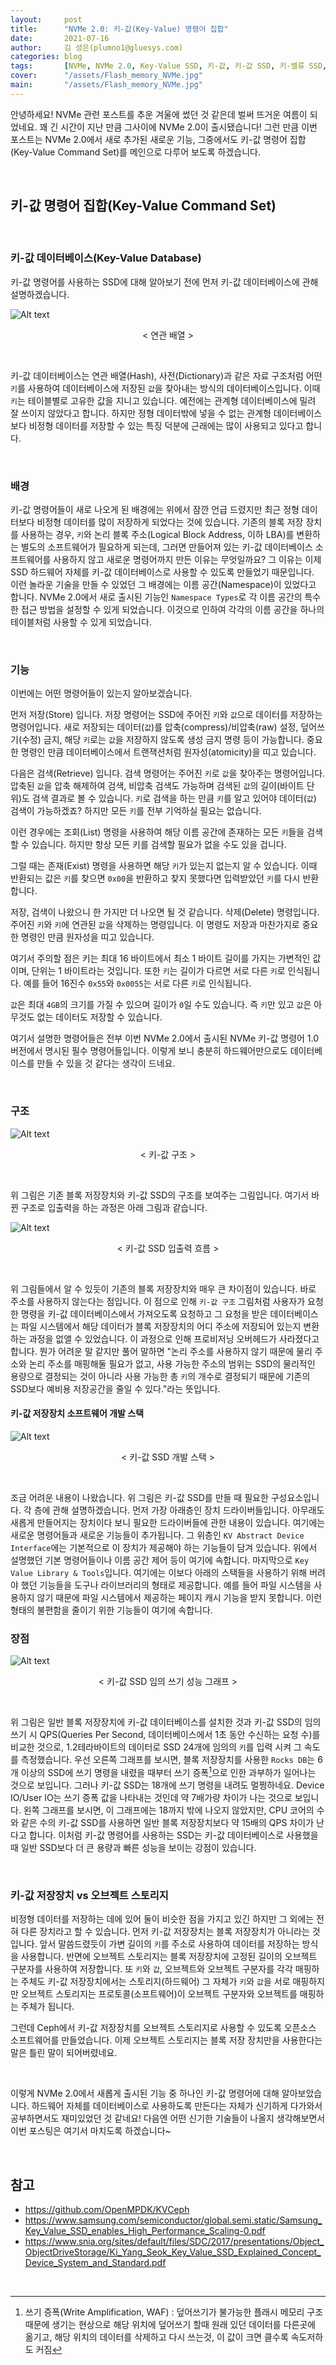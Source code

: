```yaml
---
layout:     post
title:      "NVMe 2.0: 키-값(Key-Value) 명령어 집합"
date:       2021-07-16
author:     김 성은(plumno1@gluesys.com)
categories: blog
tags:       [NVMe, NVMe 2.0, Key-Value SSD, 키-값, 키-값 SSD, 키-밸류 SSD, KV]
cover:      "/assets/Flash_memory_NVMe.jpg"
main:       "/assets/Flash_memory_NVMe.jpg"
---
```


안녕하세요! NVMe 관련 포스트를 추운 겨울에 썼던 것 같은데 벌써 뜨거운 여름이 되었네요. 꽤 긴 시간이 지난 만큼 그사이에 NVMe 2.0이 출시됐습니다! 그런 만큼 이번 포스트는 NVMe 2.0에서 새로 추가된 새로운 기능, 그중에서도 키-값 명령어 집합(Key-Value Command Set)를 메인으로 다루어 보도록 하겠습니다.

&nbsp;

## 키-값 명령어 집합(Key-Value Command Set)

&nbsp;

### 키-값 데이터베이스(Key-Value Database)

키-값 명령어를 사용하는 SSD에 대해 알아보기 전에 먼저 키-값 데이터베이스에 관해 설명하겠습니다.  

![Alt text](/assets/hash.png)
<center>&#60; 연관 배열 &#62;</center>

&nbsp;

키-값 데이터베이스는 연관 배열(Hash), 사전(Dictionary)과 같은 자료 구조처럼 어떤 `키`를 사용하여 데이터베이스에 저장된 `값`을 찾아내는 방식의 데이터베이스입니다. 이때 `키`는 테이블별로 고유한 값을 지니고 있습니다. 예전에는 관계형 데이터베이스에 밀려 잘 쓰이지 않았다고 합니다. 하지만 정형 데이터밖에 넣을 수 없는 관계형 데이터베이스보다 비정형 데이터를 저장할 수 있는 특징 덕분에 근래에는 많이 사용되고 있다고 합니다.

&nbsp;

### 배경

키-값 명령어들이 새로 나오게 된 배경에는 위에서 잠깐 언급 드렸지만 최근 정형 데이터보다 비정형 데이터를 많이 저장하게 되었다는 것에 있습니다. 기존의 블록 저장 장치를 사용하는 경우, `키`와 논리 블록 주소(Logical Block Address, 이하 LBA)를 변환하는 별도의 소프트웨어가 필요하게 되는데, 그러면 만들어져 있는 키-값 데이터베이스 소프트웨어를 사용하지 않고 새로운 명령어까지 만든 이유는 무엇일까요? 그 이유는 이제 SSD 하드웨어 자체를 키-값 데이터베이스로 사용할 수 있도록 만들었기 때문입니다.  
이런 놀라운 기술을 만들 수 있었던 그 배경에는 이름 공간(Namespace)이 있었다고 합니다. NVMe 2.0에서 새로 출시된 기능인 `Namespace Types`로 각 이름 공간의 특수한 접근 방법을 설정할 수 있게 되었습니다. 이것으로 인하여 각각의 이름 공간을 하나의 테이블처럼 사용할 수 있게 되었습니다.

&nbsp;

### 기능

이번에는 어떤 명령어들이 있는지 알아보겠습니다.

먼저 저장(Store) 입니다. 저장 명령어는 SSD에 주어진 `키`와 `값`으로 데이터를 저장하는 명령어입니다. 새로 저장되는 데이터(`값`)를 압축(compress)/비압축(raw) 설정, 덮어쓰기(수정) 금지, 해당 `키`로는 `값`을 저장하지 않도록 생성 금지 명령 등이 가능합니다. 중요한 명령인 만큼 데이터베이스에서 트랜잭션처럼 원자성(atomicity)을 띠고 있습니다.  
  
다음은 검색(Retrieve) 입니다. 검색 명령어는 주어진 `키`로 `값`을 찾아주는 명령어입니다. 압축된 `값`을 압축 해제하여 검색, 비압축 검색도 가능하며 검색된 `값`의 길이(바이트 단위)도 검색 결과로 볼 수 있습니다. `키`로 검색을 하는 만큼 `키`를 알고 있어야 데이터(`값`) 검색이 가능하겠죠? 하지만 모든 `키`를 전부 기억하실 필요는 없습니다.  
  
이런 경우에는 조회(List) 명령을 사용하여 해당 이름 공간에 존재하는 모든 `키`들을 검색할 수 있습니다. 하지만 항상 모든 키를 검색할 필요가 없을 수도 있을 겁니다.  
  
그럴 때는 존재(Exist) 명령을 사용하면 해당 `키`가 있는지 없는지 알 수 있습니다. 이때 반환되는 값은 `키`를 찾으면 `0x00`을 반환하고 찾지 못했다면 입력받았던 `키`를 다시 반환합니다.  
  
저장, 검색이 나왔으니 한 가지만 더 나오면 될 것 같습니다. 삭제(Delete) 명령입니다. 주어진 `키`와 `키`에 연관된 `값`을 삭제하는 명령입니다. 이 명령도 저장과 마찬가지로 중요한 명령인 만큼 원자성을 띠고 있습니다.  
  
여기서 주의할 점은 키는 최대 16 바이트에서 최소 1 바이트 길이를 가지는 가변적인 값이며, 단위는 1 바이트라는 것입니다. 또한 `키`는 길이가 다르면 서로 다른 `키`로 인식됩니다. 예를 들어 16진수 `0x55`와 `0x0055`는 서로 다른 `키`로 인식됩니다.  
  
`값`은 최대 `4GB`의 크기를 가질 수 있으며 길이가 `0`일 수도 있습니다. 즉 `키`만 있고 `값`은 아무것도 없는 데이터도 저장할 수 있습니다.  
  
여기서 설명한 명령어들은 전부 이번 NVMe 2.0에서 출시된 NVMe 키-값 명령어 1.0 버전에서 명시된 필수 명령어들입니다. 이렇게 보니 충분히 하드웨어만으로도 데이터베이스를 만들 수 있을 것 같다는 생각이 드네요.

&nbsp;

### 구조

![Alt text](/assets/KV_Arch.png)
<center>&#60; 키-값 구조 &#62;</center>

&nbsp;

위 그림은 기존 블록 저장장치와 키-값 SSD의 구조를 보여주는 그림입니다. 여기서 바뀐 구조로 입출력을 하는 과정은 아래 그림과 같습니다.

![Alt text](/assets/KV_IOflow.png)
<center>&#60; 키-값 SSD 입출력 흐름 &#62;</center>

&nbsp;

위 그림들에서 알 수 있듯이 기존의 블록 저장장치와 매우 큰 차이점이 있습니다. 바로 주소를 사용하지 않는다는 점입니다. 이 점으로 인해 `키-값 구조` 그림처럼 사용자가 요청한 명령을 키-값 데이터베이스에서 가져오도록 요청하고 그 요청을 받은 데이터베이스는 파일 시스템에서 해당 데이터가 블록 저장장치의 어디 주소에 저장되어 있는지 변환하는 과정을 없앨 수 있었습니다. 이 과정으로 인해 프로비저닝 오버헤드가 사라졌다고 합니다. 뭔가 어려운 말 같지만 풀어 말하면 "논리 주소를 사용하지 않기 때문에 물리 주소와 논리 주소를 매핑해둘 필요가 없고, 사용 가능한 주소의 범위는 SSD의 물리적인 용량으로 결정되는 것이 아니라 사용 가능한 총 `키`의 개수로 결정되기 때문에 기존의 SSD보다 예비용 저장공간을 줄일 수 있다."라는 뜻입니다.

#### 키-값 저장장치 소프트웨어 개발 스택

![Alt text](/assets/KV_develop.png)
<center>&#60; 키-값 SSD 개발 스택 &#62;</center>

&nbsp;

조금 어려운 내용이 나왔습니다. 위 그림은 키-값 SSD를 만들 때 필요한 구성요소입니다. 각 층에 관해 설명하겠습니다. 먼저 가장 아래층인 장치 드라이버들입니다. 아무래도 새롭게 만들어지는 장치이다 보니 필요한 드라이버들에 관한 내용이 있습니다. 여기에는 새로운 명령어들과 새로운 기능들이 추가됩니다. 그 위층인 `KV Abstract Device Interface`에는 기본적으로 이 장치가 제공해야 하는 기능들이 담겨 있습니다. 위에서 설명했던 기본 명령어들이나 이름 공간 제어 등이 여기에 속합니다. 마지막으로 `Key Value Library & Tools`입니다. 여기에는 이보다 아래의 스택들을 사용하기 위해 버려야 했던 기능들을 도구나 라이브러리의 형태로 제공합니다. 예를 들어 파일 시스템을 사용하지 않기 때문에 파일 시스템에서 제공하는 페이지 캐시 기능을 받지 못합니다. 이런 형태의 불편함을 줄이기 위한 기능들이 여기에 속합니다.

### 장점

![Alt text](/assets/KV_bench.png)
<center>&#60; 키-값 SSD 임의 쓰기 성능 그래프 &#62;</center>

&nbsp;

위 그림은 일반 블록 저장장치에 키-값 데이터베이스를 설치한 것과 키-값 SSD의 임의 쓰기 시 QPS(Queries Per Second, 데이터베이스에서 1초 동안 수신하는 요청 수)를 비교한 것으로, 1.2테라바이트의 데이터로 SSD 24개에 임의의 `키`를 입력 시켜 그 속도를 측정했습니다. 우선 오른쪽 그래프를 보시면, 블록 저장장치를 사용한 `Rocks DB`는 6개 이상의 SSD에 쓰기 명령을 내렸을 때부터 쓰기 증폭[^1]으로 인한 과부하가 일어나는 것으로 보입니다. 그러나 키-값 SSD는 18개에 쓰기 명령을 내려도 멀쩡하네요. Device IO/User IO는 쓰기 증폭 값을 나타내는 것인데 약 7배가량 차이가 나는 것으로 보입니다. 왼쪽 그래프를 보시면, 이 그래프에는 18까지 밖에 나오지 않았지만, CPU 코어의 수와 같은 수의 키-값 SSD를 사용하면 일반 블록 저장장치보다 약 15배의 QPS 차이가 난다고 합니다. 이처럼 키-값 명령어를 사용하는 SSD는 키-값 데이터베이스로 사용했을 때 일반 SSD보다 더 큰 용량과 빠른 성능을 보이는 강점이 있습니다.

&nbsp;

### 키-값 저장장치 vs 오브젝트 스토리지

비정형 데이터를 저장하는 데에 있어 둘이 비슷한 점을 가지고 있긴 하지만 그 외에는 전혀 다른 장치라고 할 수 있습니다. 먼저 키-값 저장장치는 블록 저장장치가 아니라는 것 입니다. 앞서 말씀드렸듯이 가변 길이의 `키`를 주소로 사용하여 데이터를 저장하는 방식을 사용합니다. 반면에 오브젝트 스토리지는 블록 저장장치에 고정된 길이의 오브젝트 구분자를 사용하여 저장합니다. 또 `키`와 `값`, 오브젝트와 오브젝트 구분자를 각각 매핑하는 주체도 키-값 저장장치에서는 스토리지(하드웨어) 그 자체가 `키`와 `값`을 서로 매핑하지만 오브젝트 스토리지는 프로토콜(소프트웨어)이 오브젝트 구분자와 오브젝트를 매핑하는 주체가 됩니다.  
  
그런데 Ceph에서 키-값 저장장치를 오브젝트 스토리지로 사용할 수 있도록 오픈소스 소프트웨어를 만들었습니다. 이제 오브젝트 스토리지는 블록 저장 장치만을 사용한다는 말은 틀린 말이 되어버렸네요.

&nbsp;

이렇게 NVMe 2.0에서 새롭게 출시된 기능 중 하나인 키-값 명령어에 대해 알아보았습니다. 하드웨어 자체를 데이터베이스로 사용하도록 만든다는 자체가 신기하게 다가와서 공부하면서도 재미있었던 것 같네요! 다음엔 어떤 신기한 기술들이 나올지 생각해보면서 이번 포스팅은 여기서 마치도록 하겠습니다~

&nbsp;

## 참고

* https://github.com/OpenMPDK/KVCeph
* https://www.samsung.com/semiconductor/global.semi.static/Samsung_Key_Value_SSD_enables_High_Performance_Scaling-0.pdf
* https://www.snia.org/sites/default/files/SDC/2017/presentations/Object_ObjectDriveStorage/Ki_Yang_Seok_Key_Value_SSD_Explained_Concept_Device_System_and_Standard.pdf

&nbsp;

[^1]: 쓰기 증폭(Write Amplification, WAF) : 덮어쓰기가 불가능한 플래시 메모리 구조 때문에 생기는 현상으로 해당 위치에 덮어쓰기 할때 원래 있던 데이터를 다른곳에 옮기고, 해당 위치의 데이터를 삭제하고 다시 쓰는것, 이 값이 크면 클수록 속도저하도 커짐
